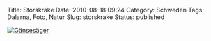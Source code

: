 Title: Storskrake
Date: 2010-08-18 09:24
Category: Schweden
Tags: Dalarna, Foto, Natur
Slug: storskrake
Status: published

[![Gänsesäger](/pic/storskrake_s.jpg "Gänsesäger")](/pic/storskrake_l.jpg)

